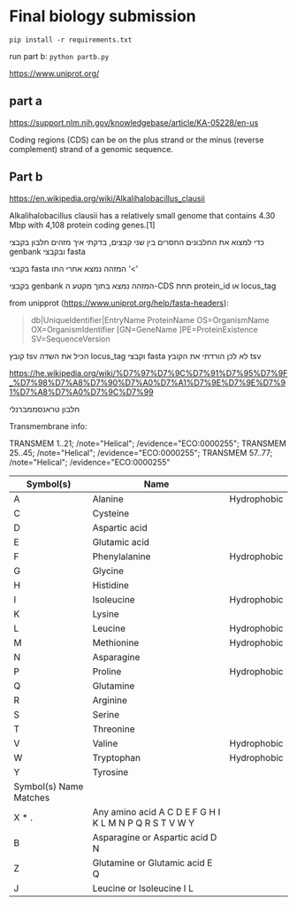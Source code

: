 # Final biology submission

`pip install -r requirements.txt`

run part b: `python partb.py`

<https://www.uniprot.org/>

## part a

<https://support.nlm.nih.gov/knowledgebase/article/KA-05228/en-us>

Coding regions (CDS) can be on the plus strand or the minus (reverse complement) strand of a genomic sequence.

## Part b

<https://en.wikipedia.org/wiki/Alkalihalobacillus_clausii>

Alkalihalobacillus clausii has a relatively small genome that contains 4.30 Mbp with 4,108 protein coding genes.[1]

כדי למצוא את החלבונים החסרים בין שני קבצים,
בדקתי איך מזהים חלבון בקבצי genbank ובקבצי fasta

בקבצי fasta המזהה נמצא אחרי התו '<'

בקבצי genbank המזהה נמצא בתוך מקטע ה-CDS תחת protein_id או locus_tag

from unipprot (<https://www.uniprot.org/help/fasta-headers>):

>db|UniqueIdentifier|EntryName ProteinName OS=OrganismName OX=OrganismIdentifier [GN=GeneName ]PE=ProteinExistence SV=SequenceVersion

קובץ tsv הכיל את השדה locus_tag וקבצי fasta לא לכן הורדתי את הקובץ tsv

<https://he.wikipedia.org/wiki/%D7%97%D7%9C%D7%91%D7%95%D7%9F_%D7%98%D7%A8%D7%90%D7%A0%D7%A1%D7%9E%D7%9E%D7%91%D7%A8%D7%A0%D7%9C%D7%99>

חלבון טראנסממברנלי

Transmembrane info:

TRANSMEM 1..21; /note="Helical"; /evidence="ECO:0000255"; TRANSMEM 25..45; /note="Helical"; /evidence="ECO:0000255"; TRANSMEM 57..77; /note="Helical"; /evidence="ECO:0000255"

| Symbol(s) |Name | |
|--|--|--|
| A | Alanine | Hydrophobic |
| C |Cysteine | |
| D |Aspartic acid ||
| E |Glutamic acid ||
| F |Phenylalanine | Hydrophobic |
| G |Glycine ||
| H |Histidine ||
| I |Isoleucine | Hydrophobic |
| K |Lysine ||
| L |Leucine | Hydrophobic |
| M |Methionine | Hydrophobic |
| N |Asparagine ||
| P |Proline | Hydrophobic |
| Q |Glutamine ||
| R |Arginine ||
| S |Serine ||
| T |Threonine ||
| V |Valine | Hydrophobic |
| W |Tryptophan | Hydrophobic |
| Y |Tyrosine ||
| Symbol(s) Name Matches ||
| X * .| Any amino acid A C D E F G H I K L M N P Q R S T V W Y ||
| B |Asparagine or Aspartic acid D N ||
| Z |Glutamine or Glutamic acid E Q ||
| J |Leucine or Isoleucine I L ||
